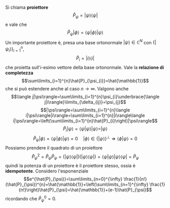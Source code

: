 Si chiama **proiettore**
$$\hat{P}_\psi=|\psi\rangle\langle\psi|$$
e vale che
$$\hat{P}_{\psi}|\phi\rangle=\langle\psi|\phi\rangle|\psi\rangle$$
Un importante proiettore è, presa una base ortonormale $|\psi\rangle\in\mathbb{C}^{N}$ con $\{|\psi_{i}\rangle\}^{n}_{i=1}$,
$$\hat{P}_{i}=|i\rangle\langle i|$$
che proietta sull'$i$-esimo vettore della base ortonormale.
Vale la **relazione di completezza**
$$\sum\limits_{i=1}^{n}\hat{P}_{\psi_{i}}=\hat{\mathbb{1}}$$
che si può estendere anche al caso $n \rightarrow\infty$. Valgono anche
$$\langle j|\psi\rangle=\sum\limits_{i=1}^{n}\psi_{i}\underbrace{\langle j|i\rangle}\limits_{\delta_{ij}}=\psi_{j}$$
$$|\psi\rangle=\sum\limits_{i=1}^{n}\langle i|\psi\rangle|i\rangle=\sum\limits_{i=1}^{n}|i\rangle\langle i|\psi\rangle=\left(\sum\limits_{i=1}^{n}\hat{P}_{i}\right)|\psi\rangle$$
$$\hat{P}_{i}|\psi\rangle=\langle \psi|\psi\rangle|\psi\rangle=|\psi\rangle$$ $$\hat{P}_{\psi}|\phi\rangle=\langle \psi|\phi\rangle|\psi\rangle=0\quad|\phi\rangle\in\{|\psi\rangle\}^{\perp} \Rightarrow\langle \phi|\psi\rangle=0$$
Possiamo prendere il quadrato di un proiettore
$$\hat{P}_{\psi}^{2}=\hat{P}_{\psi}\hat{P}_{\psi}=(|\psi\rangle\langle \psi|)(|\psi\rangle\langle \psi|)=\langle \psi|\psi\rangle|\psi\rangle\langle \psi|=\hat{P}_{\psi}$$
quindi la potenza di un proiettore è il proiettore stesso, ossia è **idempotente**.
Considero l'esponenziale
$$e^{\hat{P}_{\psi}}=\sum\limits_{n=0}^{\infty} \frac{1}{n!}(\hat{P}_{\psi})^{n}=\hat{\mathbb{1}}+\left(\sum\limits_{n=1}^{\infty} \frac{1}{n!}\right)\hat{P}_{\psi}=\hat{\mathbb{1}}+(e-1)\hat{P}_{\psi}$$
ricordando che $\hat{P}_{\psi}^{0}=0$.